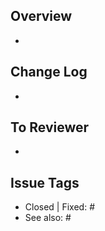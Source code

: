 ## Overview
- 

## Change Log
- 

## To Reviewer
- 

## Issue Tags
- Closed | Fixed: #
- See also: #
